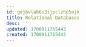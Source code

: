 ```yaml
---
id: gejbvlab6u3ijpclzhp5ojk
title: Relational Databases
desc: ''
updated: 1700911765443
created: 1700911765443
---
```

